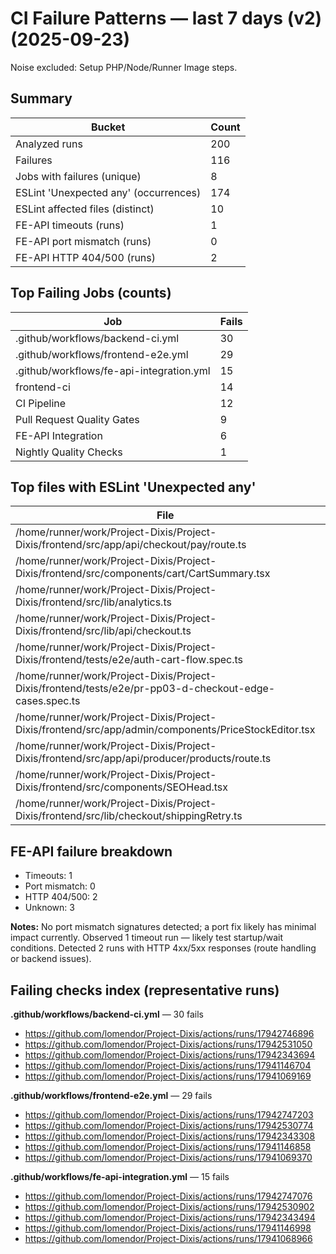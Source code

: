 # CI Failure Patterns — last 7 days (v2) (2025-09-23)

Noise excluded: Setup PHP/Node/Runner Image steps.

## Summary
| Bucket | Count |
| --- | --- |
| Analyzed runs | 200 |
| Failures | 116 |
| Jobs with failures (unique) | 8 |
| ESLint 'Unexpected any' (occurrences) | 174 |
| ESLint affected files (distinct) | 10 |
| FE-API timeouts (runs) | 1 |
| FE-API port mismatch (runs) | 0 |
| FE-API HTTP 404/500 (runs) | 2 |

## Top Failing Jobs (counts)
| Job | Fails |
| --- | --- |
| .github/workflows/backend-ci.yml | 30 |
| .github/workflows/frontend-e2e.yml | 29 |
| .github/workflows/fe-api-integration.yml | 15 |
| frontend-ci | 14 |
| CI Pipeline | 12 |
| Pull Request Quality Gates | 9 |
| FE-API Integration | 6 |
| Nightly Quality Checks | 1 |

## Top files with ESLint 'Unexpected any'
| File | Count |
| --- | --- |
| /home/runner/work/Project-Dixis/Project-Dixis/frontend/src/app/api/checkout/pay/route.ts | 12 |
| /home/runner/work/Project-Dixis/Project-Dixis/frontend/src/components/cart/CartSummary.tsx | 12 |
| /home/runner/work/Project-Dixis/Project-Dixis/frontend/src/lib/analytics.ts | 12 |
| /home/runner/work/Project-Dixis/Project-Dixis/frontend/src/lib/api/checkout.ts | 12 |
| /home/runner/work/Project-Dixis/Project-Dixis/frontend/tests/e2e/auth-cart-flow.spec.ts | 9 |
| /home/runner/work/Project-Dixis/Project-Dixis/frontend/tests/e2e/pr-pp03-d-checkout-edge-cases.spec.ts | 9 |
| /home/runner/work/Project-Dixis/Project-Dixis/frontend/src/app/admin/components/PriceStockEditor.tsx | 6 |
| /home/runner/work/Project-Dixis/Project-Dixis/frontend/src/app/api/producer/products/route.ts | 6 |
| /home/runner/work/Project-Dixis/Project-Dixis/frontend/src/components/SEOHead.tsx | 6 |
| /home/runner/work/Project-Dixis/Project-Dixis/frontend/src/lib/checkout/shippingRetry.ts | 6 |

## FE-API failure breakdown
- Timeouts: 1
- Port mismatch: 0
- HTTP 404/500: 2
- Unknown: 3

**Notes:** No port mismatch signatures detected; a port fix likely has minimal impact currently. Observed 1 timeout run — likely test startup/wait conditions. Detected 2 runs with HTTP 4xx/5xx responses (route handling or backend issues). 

## Failing checks index (representative runs)

**.github/workflows/backend-ci.yml** — 30 fails
- https://github.com/lomendor/Project-Dixis/actions/runs/17942746896
- https://github.com/lomendor/Project-Dixis/actions/runs/17942531050
- https://github.com/lomendor/Project-Dixis/actions/runs/17942343694
- https://github.com/lomendor/Project-Dixis/actions/runs/17941146704
- https://github.com/lomendor/Project-Dixis/actions/runs/17941069169

**.github/workflows/frontend-e2e.yml** — 29 fails
- https://github.com/lomendor/Project-Dixis/actions/runs/17942747203
- https://github.com/lomendor/Project-Dixis/actions/runs/17942530774
- https://github.com/lomendor/Project-Dixis/actions/runs/17942343308
- https://github.com/lomendor/Project-Dixis/actions/runs/17941146858
- https://github.com/lomendor/Project-Dixis/actions/runs/17941069370

**.github/workflows/fe-api-integration.yml** — 15 fails
- https://github.com/lomendor/Project-Dixis/actions/runs/17942747076
- https://github.com/lomendor/Project-Dixis/actions/runs/17942530902
- https://github.com/lomendor/Project-Dixis/actions/runs/17942343494
- https://github.com/lomendor/Project-Dixis/actions/runs/17941146998
- https://github.com/lomendor/Project-Dixis/actions/runs/17941068966
